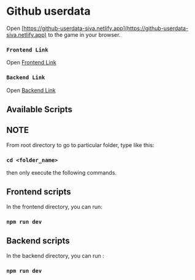 # Github userdata

Open [https://github-userdata-siva.netlify.app](https://github-userdata-siva.netlify.app) to the game in your browser.


### `Frontend Link`
Open [Frontend Link](https://github-userdata-siva.netlify.app)


### `Backend Link`
Open [Backend Link](https://github-backend-siva.onrender.com)



## Available Scripts

## NOTE

From root directory to go to particular folder, type like this:

### `cd <folder_name>`

then only execute the following commands.

## Frontend scripts

In the frontend directory, you can run:


### `npm run dev`


## Backend scripts

In the backend directory, you can run :

### `npm run dev`
